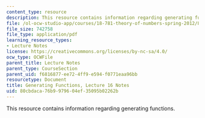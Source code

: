 ```yaml
---
content_type: resource
description: This resource contains information regarding generating functions.
file: /ol-ocw-studio-app/courses/18-781-theory-of-numbers-spring-2012/80cbdaca76b9979604ef35095b02262b_MIT18_781S12_lec16.pdf
file_size: 742758
file_type: application/pdf
learning_resource_types:
- Lecture Notes
license: https://creativecommons.org/licenses/by-nc-sa/4.0/
ocw_type: OCWFile
parent_title: Lecture Notes
parent_type: CourseSection
parent_uid: f6816877-ee72-4ff9-e594-f0771eaa96bb
resourcetype: Document
title: Generating Functions, Lecture 16 Notes
uid: 80cbdaca-76b9-9796-04ef-35095b02262b
---
```

This resource contains information regarding generating functions.